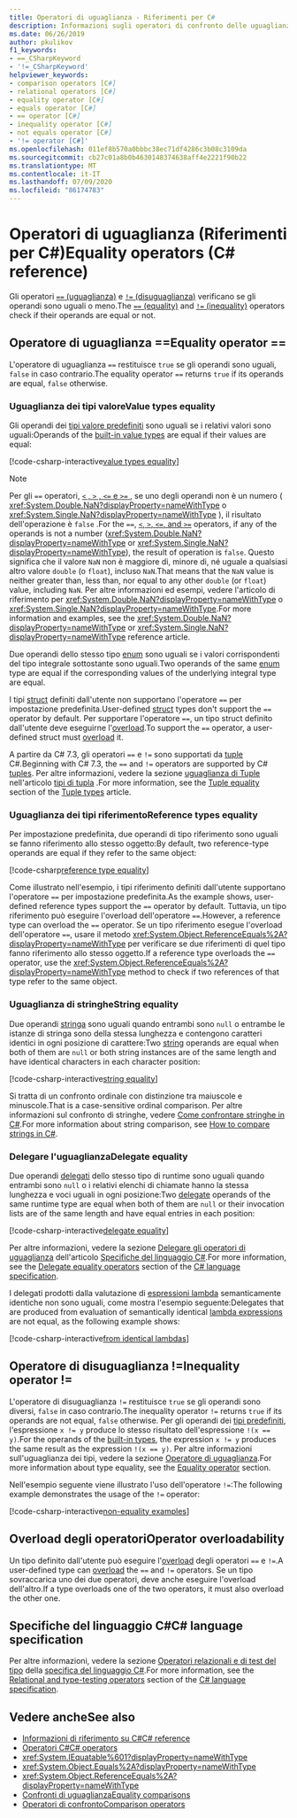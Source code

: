 ```yaml
---
title: Operatori di uguaglianza - Riferimenti per C#
description: Informazioni sugli operatori di confronto delle uguaglianze C# e sull'uguaglianza dei tipi C#.
ms.date: 06/26/2019
author: pkulikov
f1_keywords:
- ==_CSharpKeyword
- '!=_CSharpKeyword'
helpviewer_keywords:
- comparison operators [C#]
- relational operators [C#]
- equality operator [C#]
- equals operator [C#]
- == operator [C#]
- inequality operator [C#]
- not equals operator [C#]
- '!= operator [C#]'
ms.openlocfilehash: 011ef8b570a0bbbc38ec71df4286c3b08c3109da
ms.sourcegitcommit: cb27c01a8b0b4630148374638aff4e2221f90b22
ms.translationtype: MT
ms.contentlocale: it-IT
ms.lasthandoff: 07/09/2020
ms.locfileid: "86174783"
---
```

# <a name="equality-operators-c-reference"></a><span data-ttu-id="f036a-103">Operatori di uguaglianza (Riferimenti per C#)</span><span class="sxs-lookup"><span data-stu-id="f036a-103">Equality operators (C# reference)</span></span>

<span data-ttu-id="f036a-104">Gli operatori [ `==` (uguaglianza)](#equality-operator-) e [ `!=` (disuguaglianza)](#inequality-operator-) verificano se gli operandi sono uguali o meno.</span><span class="sxs-lookup"><span data-stu-id="f036a-104">The [`==` (equality)](#equality-operator-) and [`!=` (inequality)](#inequality-operator-) operators check if their operands are equal or not.</span></span>

## <a name="equality-operator-"></a><span data-ttu-id="f036a-105">Operatore di uguaglianza ==</span><span class="sxs-lookup"><span data-stu-id="f036a-105">Equality operator ==</span></span>

<span data-ttu-id="f036a-106">L'operatore di uguaglianza `==` restituisce `true` se gli operandi sono uguali, `false` in caso contrario.</span><span class="sxs-lookup"><span data-stu-id="f036a-106">The equality operator `==` returns `true` if its operands are equal, `false` otherwise.</span></span>

### <a name="value-types-equality"></a><span data-ttu-id="f036a-107">Uguaglianza dei tipi valore</span><span class="sxs-lookup"><span data-stu-id="f036a-107">Value types equality</span></span>

<span data-ttu-id="f036a-108">Gli operandi dei [tipi valore predefiniti](../builtin-types/value-types.md#built-in-value-types) sono uguali se i relativi valori sono uguali:</span><span class="sxs-lookup"><span data-stu-id="f036a-108">Operands of the [built-in value types](../builtin-types/value-types.md#built-in-value-types) are equal if their values are equal:</span></span>

[!code-csharp-interactive[value types equality](snippets/EqualityOperators.cs#ValueTypesEquality)]

> [!NOTE]
> <span data-ttu-id="f036a-109">Per gli `==` operatori, [ `<` , `>` , `<=` e `>=` ](comparison-operators.md) , se uno degli operandi non è un numero ( <xref:System.Double.NaN?displayProperty=nameWithType> o <xref:System.Single.NaN?displayProperty=nameWithType> ), il risultato dell'operazione è `false` .</span><span class="sxs-lookup"><span data-stu-id="f036a-109">For the `==`, [`<`, `>`, `<=`, and `>=`](comparison-operators.md) operators, if any of the operands is not a number (<xref:System.Double.NaN?displayProperty=nameWithType> or <xref:System.Single.NaN?displayProperty=nameWithType>), the result of operation is `false`.</span></span> <span data-ttu-id="f036a-110">Questo significa che il valore `NaN` non è maggiore di, minore di, né uguale a qualsiasi altro valore `double` (o `float`), incluso `NaN`.</span><span class="sxs-lookup"><span data-stu-id="f036a-110">That means that the `NaN` value is neither greater than, less than, nor equal to any other `double` (or `float`) value, including `NaN`.</span></span> <span data-ttu-id="f036a-111">Per altre informazioni ed esempi, vedere l'articolo di riferimento per <xref:System.Double.NaN?displayProperty=nameWithType> o <xref:System.Single.NaN?displayProperty=nameWithType>.</span><span class="sxs-lookup"><span data-stu-id="f036a-111">For more information and examples, see the <xref:System.Double.NaN?displayProperty=nameWithType> or <xref:System.Single.NaN?displayProperty=nameWithType> reference article.</span></span>

<span data-ttu-id="f036a-112">Due operandi dello stesso tipo [enum](../builtin-types/enum.md) sono uguali se i valori corrispondenti del tipo integrale sottostante sono uguali.</span><span class="sxs-lookup"><span data-stu-id="f036a-112">Two operands of the same [enum](../builtin-types/enum.md) type are equal if the corresponding values of the underlying integral type are equal.</span></span>

<span data-ttu-id="f036a-113">I tipi [struct](../builtin-types/struct.md) definiti dall'utente non supportano l'operatore `==` per impostazione predefinita.</span><span class="sxs-lookup"><span data-stu-id="f036a-113">User-defined [struct](../builtin-types/struct.md) types don't support the `==` operator by default.</span></span> <span data-ttu-id="f036a-114">Per supportare l'operatore `==`, un tipo struct definito dall'utente deve eseguirne l'[overload](operator-overloading.md).</span><span class="sxs-lookup"><span data-stu-id="f036a-114">To support the `==` operator, a user-defined struct must [overload](operator-overloading.md) it.</span></span>

<span data-ttu-id="f036a-115">A partire da C# 7.3, gli operatori `==` e `!=` sono supportati da [tuple](../builtin-types/value-tuples.md) C#.</span><span class="sxs-lookup"><span data-stu-id="f036a-115">Beginning with C# 7.3, the `==` and `!=` operators are supported by C# [tuples](../builtin-types/value-tuples.md).</span></span> <span data-ttu-id="f036a-116">Per altre informazioni, vedere la sezione [uguaglianza di Tuple](../builtin-types/value-tuples.md#tuple-equality) nell'articolo [tipi di tupla](../builtin-types/value-tuples.md) .</span><span class="sxs-lookup"><span data-stu-id="f036a-116">For more information, see the [Tuple equality](../builtin-types/value-tuples.md#tuple-equality) section of the [Tuple types](../builtin-types/value-tuples.md) article.</span></span>

### <a name="reference-types-equality"></a><span data-ttu-id="f036a-117">Uguaglianza dei tipi riferimento</span><span class="sxs-lookup"><span data-stu-id="f036a-117">Reference types equality</span></span>

<span data-ttu-id="f036a-118">Per impostazione predefinita, due operandi di tipo riferimento sono uguali se fanno riferimento allo stesso oggetto:</span><span class="sxs-lookup"><span data-stu-id="f036a-118">By default, two reference-type operands are equal if they refer to the same object:</span></span>

[!code-csharp[reference type equality](snippets/EqualityOperators.cs#ReferenceTypesEquality)]

<span data-ttu-id="f036a-119">Come illustrato nell'esempio, i tipi riferimento definiti dall'utente supportano l'operatore `==` per impostazione predefinita.</span><span class="sxs-lookup"><span data-stu-id="f036a-119">As the example shows, user-defined reference types support the `==` operator by default.</span></span> <span data-ttu-id="f036a-120">Tuttavia, un tipo riferimento può eseguire l'overload dell'operatore `==`.</span><span class="sxs-lookup"><span data-stu-id="f036a-120">However, a reference type can overload the `==` operator.</span></span> <span data-ttu-id="f036a-121">Se un tipo riferimento esegue l'overload dell'operatore `==`, usare il metodo <xref:System.Object.ReferenceEquals%2A?displayProperty=nameWithType> per verificare se due riferimenti di quel tipo fanno riferimento allo stesso oggetto.</span><span class="sxs-lookup"><span data-stu-id="f036a-121">If a reference type overloads the `==` operator, use the <xref:System.Object.ReferenceEquals%2A?displayProperty=nameWithType> method to check if two references of that type refer to the same object.</span></span>

### <a name="string-equality"></a><span data-ttu-id="f036a-122">Uguaglianza di stringhe</span><span class="sxs-lookup"><span data-stu-id="f036a-122">String equality</span></span>

<span data-ttu-id="f036a-123">Due operandi [stringa](../builtin-types/reference-types.md#the-string-type) sono uguali quando entrambi sono `null` o entrambe le istanze di stringa sono della stessa lunghezza e contengono caratteri identici in ogni posizione di carattere:</span><span class="sxs-lookup"><span data-stu-id="f036a-123">Two [string](../builtin-types/reference-types.md#the-string-type) operands are equal when both of them are `null` or both string instances are of the same length and have identical characters in each character position:</span></span>

[!code-csharp-interactive[string equality](snippets/EqualityOperators.cs#StringEquality)]

<span data-ttu-id="f036a-124">Si tratta di un confronto ordinale con distinzione tra maiuscole e minuscole.</span><span class="sxs-lookup"><span data-stu-id="f036a-124">That is a case-sensitive ordinal comparison.</span></span> <span data-ttu-id="f036a-125">Per altre informazioni sul confronto di stringhe, vedere [Come confrontare stringhe in C#](../../how-to/compare-strings.md).</span><span class="sxs-lookup"><span data-stu-id="f036a-125">For more information about string comparison, see [How to compare strings in C#](../../how-to/compare-strings.md).</span></span>

### <a name="delegate-equality"></a><span data-ttu-id="f036a-126">Delegare l'uguaglianza</span><span class="sxs-lookup"><span data-stu-id="f036a-126">Delegate equality</span></span>

<span data-ttu-id="f036a-127">Due operandi [delegati](../../programming-guide/delegates/index.md) dello stesso tipo di runtime sono uguali quando entrambi sono `null` o i relativi elenchi di chiamate hanno la stessa lunghezza e voci uguali in ogni posizione:</span><span class="sxs-lookup"><span data-stu-id="f036a-127">Two [delegate](../../programming-guide/delegates/index.md) operands of the same runtime type are equal when both of them are `null` or their invocation lists are of the same length and have equal entries in each position:</span></span>

[!code-csharp-interactive[delegate equality](snippets/EqualityOperators.cs#DelegateEquality)]

<span data-ttu-id="f036a-128">Per altre informazioni, vedere la sezione [Delegare gli operatori di uguaglianza](~/_csharplang/spec/expressions.md#delegate-equality-operators) dell'articolo [Specifiche del linguaggio C#](~/_csharplang/spec/introduction.md).</span><span class="sxs-lookup"><span data-stu-id="f036a-128">For more information, see the [Delegate equality operators](~/_csharplang/spec/expressions.md#delegate-equality-operators) section of the [C# language specification](~/_csharplang/spec/introduction.md).</span></span>

<span data-ttu-id="f036a-129">I delegati prodotti dalla valutazione di [espressioni lambda](../../programming-guide/statements-expressions-operators/lambda-expressions.md) semanticamente identiche non sono uguali, come mostra l'esempio seguente:</span><span class="sxs-lookup"><span data-stu-id="f036a-129">Delegates that are produced from evaluation of semantically identical [lambda expressions](../../programming-guide/statements-expressions-operators/lambda-expressions.md) are not equal, as the following example shows:</span></span>

[!code-csharp-interactive[from identical lambdas](snippets/EqualityOperators.cs#IdenticalLambdas)]

## <a name="inequality-operator-"></a><span data-ttu-id="f036a-130">Operatore di disuguaglianza !=</span><span class="sxs-lookup"><span data-stu-id="f036a-130">Inequality operator !=</span></span>

<span data-ttu-id="f036a-131">L'operatore di disuguaglianza `!=` restituisce `true` se gli operandi sono diversi, `false` in caso contrario.</span><span class="sxs-lookup"><span data-stu-id="f036a-131">The inequality operator `!=` returns `true` if its operands are not equal, `false` otherwise.</span></span> <span data-ttu-id="f036a-132">Per gli operandi dei [tipi predefiniti](../builtin-types/built-in-types.md), l'espressione `x != y` produce lo stesso risultato dell'espressione `!(x == y)`.</span><span class="sxs-lookup"><span data-stu-id="f036a-132">For the operands of the [built-in types](../builtin-types/built-in-types.md), the expression `x != y` produces the same result as the expression `!(x == y)`.</span></span> <span data-ttu-id="f036a-133">Per altre informazioni sull'uguaglianza dei tipi, vedere la sezione [Operatore di uguaglianza](#equality-operator-).</span><span class="sxs-lookup"><span data-stu-id="f036a-133">For more information about type equality, see the [Equality operator](#equality-operator-) section.</span></span>

<span data-ttu-id="f036a-134">Nell'esempio seguente viene illustrato l'uso dell'operatore `!=`:</span><span class="sxs-lookup"><span data-stu-id="f036a-134">The following example demonstrates the usage of the `!=` operator:</span></span>

[!code-csharp-interactive[non-equality examples](snippets/EqualityOperators.cs#NonEquality)]

## <a name="operator-overloadability"></a><span data-ttu-id="f036a-135">Overload degli operatori</span><span class="sxs-lookup"><span data-stu-id="f036a-135">Operator overloadability</span></span>

<span data-ttu-id="f036a-136">Un tipo definito dall'utente può eseguire l'[overload](operator-overloading.md) degli operatori `==` e `!=`.</span><span class="sxs-lookup"><span data-stu-id="f036a-136">A user-defined type can [overload](operator-overloading.md) the `==` and `!=` operators.</span></span> <span data-ttu-id="f036a-137">Se un tipo sovraccarica uno dei due operatori, deve anche eseguire l'overload dell'altro.</span><span class="sxs-lookup"><span data-stu-id="f036a-137">If a type overloads one of the two operators, it must also overload the other one.</span></span>

## <a name="c-language-specification"></a><span data-ttu-id="f036a-138">Specifiche del linguaggio C#</span><span class="sxs-lookup"><span data-stu-id="f036a-138">C# language specification</span></span>

<span data-ttu-id="f036a-139">Per altre informazioni, vedere la sezione [Operatori relazionali e di test del tipo](~/_csharplang/spec/expressions.md#relational-and-type-testing-operators) della [specifica del linguaggio C#](~/_csharplang/spec/introduction.md).</span><span class="sxs-lookup"><span data-stu-id="f036a-139">For more information, see the [Relational and type-testing operators](~/_csharplang/spec/expressions.md#relational-and-type-testing-operators) section of the [C# language specification](~/_csharplang/spec/introduction.md).</span></span>

## <a name="see-also"></a><span data-ttu-id="f036a-140">Vedere anche</span><span class="sxs-lookup"><span data-stu-id="f036a-140">See also</span></span>

- [<span data-ttu-id="f036a-141">Informazioni di riferimento su C#</span><span class="sxs-lookup"><span data-stu-id="f036a-141">C# reference</span></span>](../index.md)
- [<span data-ttu-id="f036a-142">Operatori C#</span><span class="sxs-lookup"><span data-stu-id="f036a-142">C# operators</span></span>](index.md)
- <xref:System.IEquatable%601?displayProperty=nameWithType>
- <xref:System.Object.Equals%2A?displayProperty=nameWithType>
- <xref:System.Object.ReferenceEquals%2A?displayProperty=nameWithType>
- [<span data-ttu-id="f036a-143">Confronti di uguaglianza</span><span class="sxs-lookup"><span data-stu-id="f036a-143">Equality comparisons</span></span>](../../programming-guide/statements-expressions-operators/equality-comparisons.md)
- [<span data-ttu-id="f036a-144">Operatori di confronto</span><span class="sxs-lookup"><span data-stu-id="f036a-144">Comparison operators</span></span>](comparison-operators.md)
